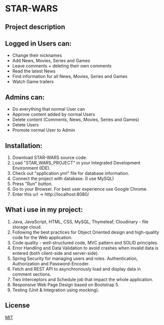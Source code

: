 # STAR-WARS



## Project description


## Logged in Users can:
- Change their nicknames
- Add News, Movies, Series and Games
- Leave comments + deleting their own comments
- Read the latest News
- Find information for all News, Movies, Series and Games
- Watch Game trailers

## Admins can:
- Do everything that normal User can
- Approve content added by normal Users
- Delete content (Comments, News, Movies, Series and Games)
- Delete Users
- Promote normal User to Admin


## Installation:
1. Download STAR-WARS source code.
2. Load "STAR_WARS_PROJECT" in your Integrated Development Environment (IDE).
3. Check out "application.yml" file for database information.
4. Connect the project with database. (I use MySQL)
5. Press "Run" button.
6. Go to your Browser. For best user experience use Google Chrome.
7. Enter this url -> http://localhost:8080/

## What i use in my project:
1. Java, JavaScript, HTML, CSS, MySQL, Thymeleaf, Cloudinary - file storage cloud.
2. Following the best practices for Object Oriented design and high-quality code for
the Web application.
3. Code quality - well-structured code, MVC pattern and SOLID principles.
4. Error Handling and Data Validation to avoid crashes when invalid data is entered
(both client-side and server-side).
5. Spring Security for managing users and roles. Authentication, Authorization and
Password-Encoder.
6. Fetch and REST API to asynchronously load and display data in comment
sections.
7. Two Interceptors and Schedule job that impact the whole application.
8. Responsive Web Page Design based on Bootstrap 5.
9. Testing (Unit & Integration using mocking).

## License
[MIT](https://choosealicense.com/licenses/mit/)
